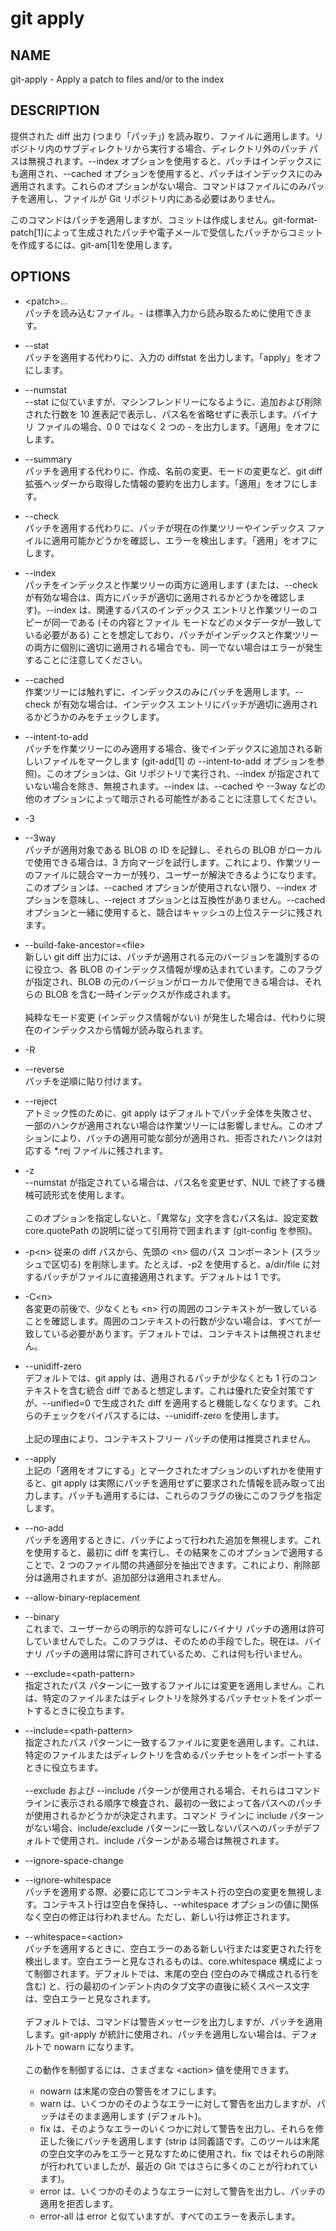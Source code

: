 # git apply

## NAME
git-apply - Apply a patch to files and/or to the index

## DESCRIPTION 
提供された diff 出力 (つまり「パッチ」) を読み取り、ファイルに適用します。リポジトリ内のサブディレクトリから実行する場合、ディレクトリ外のパッチ パスは無視されます。--index オプションを使用すると、パッチはインデックスにも適用され、--cached オプションを使用すると、パッチはインデックスにのみ適用されます。これらのオプションがない場合、コマンドはファイルにのみパッチを適用し、ファイルが Git リポジトリ内にある必要はありません。

このコマンドはパッチを適用しますが、コミットは作成しません。git-format-patch[1]によって生成されたパッチや電子メールで受信したパッチからコミットを作成するには、git-am[1]を使用します。

## OPTIONS

* \<patch>…​  
パッチを読み込むファイル。- は標準入力から読み取るために使用できます。

* --stat  
パッチを適用する代わりに、入力の diffstat を出力します。「apply」をオフにします。

* --numstat  
--stat に似ていますが、マシンフレンドリーになるように、追加および削除された行数を 10 進表記で表示し、パス名を省略せずに表示します。バイナリ ファイルの場合、0 0 ではなく 2 つの - を出力します。「適用」をオフにします。

* --summary  
パッチを適用する代わりに、作成、名前の変更、モードの変更など、git diff 拡張ヘッダーから取得した情報の要約を出力します。「適用」をオフにします。

* --check  
パッチを適用する代わりに、パッチが現在の作業ツリーやインデックス ファイルに適用可能かどうかを確認し、エラーを検出します。「適用」をオフにします。

* --index  
パッチをインデックスと作業ツリーの両方に適用します (または、--check が有効な場合は、両方にパッチが適切に適用されるかどうかを確認します)。--index は、関連するパスのインデックス エントリと作業ツリーのコピーが同一である (その内容とファイル モードなどのメタデータが一致している必要がある) ことを想定しており、パッチがインデックスと作業ツリーの両方に個別に適切に適用される場合でも、同一でない場合はエラーが発生することに注意してください。

* --cached  
作業ツリーには触れずに、インデックスのみにパッチを適用します。--check が有効な場合は、インデックス エントリにパッチが適切に適用されるかどうかのみをチェックします。

* --intent-to-add  
パッチを作業ツリーにのみ適用する場合、後でインデックスに追加される新しいファイルをマークします (git-add[1] の --intent-to-add オプションを参照)。このオプションは、Git リポジトリで実行され、--index が指定されていない場合を除き、無視されます。--index は、--cached や --3way などの他のオプションによって暗示される可能性があることに注意してください。

* -3  
* --3way  
パッチが適用対象である BLOB の ID を記録し、それらの BLOB がローカルで使用できる場合は、3 方向マージを試行します。これにより、作業ツリーのファイルに競合マーカーが残り、ユーザーが解決できるようになります。このオプションは、--cached オプションが使用されない限り、--index オプションを意味し、--reject オプションとは互換性がありません。--cached オプションと一緒に使用すると、競合はキャッシュの上位ステージに残されます。

* --build-fake-ancestor=\<file>  
新しい git diff 出力には、パッチが適用される元のバージョンを識別するのに役立つ、各 BLOB のインデックス情報が埋め込まれています。このフラグが指定され、BLOB の元のバージョンがローカルで使用できる場合は、それらの BLOB を含む一時インデックスが作成されます。<br><br>純粋なモード変更 (インデックス情報がない) が発生した場合は、代わりに現在のインデックスから情報が読み取られます。

* -R  
* --reverse  
パッチを逆順に貼り付けます。

* --reject  
アトミック性のために、git apply はデフォルトでパッチ全体を失敗させ、一部のハンクが適用されない場合は作業ツリーには影響しません。このオプションにより、パッチの適用可能な部分が適用され、拒否されたハンクは対応する *.rej ファイルに残されます。

* -z  
--numstat が指定されている場合は、パス名を変更せず、NUL で終了する機械可読形式を使用します。<br><br>このオプションを指定しないと、「異常な」文字を含むパス名は、設定変数 core.quotePath の説明に従って引用符で囲まれます (git-config を参照)。

* -p\<n>
従来の diff パスから、先頭の \<n> 個のパス コンポーネント (スラッシュで区切る) を削除します。たとえば、-p2 を使用すると、a/dir/file に対するパッチがファイルに直接適用されます。デフォルトは 1 です。

* -C\<n>  
各変更の前後で、少なくとも \<n> 行の周囲のコンテキストが一致していることを確認します。周囲のコンテキストの行数が少ない場合は、すべてが一致している必要があります。デフォルトでは、コンテキストは無視されません。

* --unidiff-zero  
デフォルトでは、git apply は、適用されるパッチが少なくとも 1 行のコンテキストを含む統合 diff であると想定します。これは優れた安全対策ですが、--unified=0 で生成された diff を適用すると機能しなくなります。これらのチェックをバイパスするには、--unidiff-zero を使用します。<br><br>上記の理由により、コンテキストフリー パッチの使用は推奨されません。

* --apply  
上記の「適用をオフにする」とマークされたオプションのいずれかを使用すると、git apply は実際にパッチを適用せずに要求された情報を読み取って出力します。パッチも適用するには、これらのフラグの後にこのフラグを指定します。

* --no-add  
パッチを適用するときに、パッチによって行われた追加を無視します。これを使用すると、最初に diff を実行し、その結果をこのオプションで適用することで、2 つのファイル間の共通部分を抽出できます。これにより、削除部分は適用されますが、追加部分は適用されません。

* --allow-binary-replacement
* --binary  
これまで、ユーザーからの明示的な許可なしにバイナリ パッチの適用は許可していませんでした。このフラグは、そのための手段でした。現在は、バイナリ パッチの適用は常に許可されているため、これは何も行いません。

* --exclude=\<path-pattern>  
指定されたパス パターンに一致するファイルには変更を適用しません。これは、特定のファイルまたはディレクトリを除外するパッチセットをインポートするときに役立ちます。

* --include=\<path-pattern>  
指定されたパス パターンに一致するファイルに変更を適用します。これは、特定のファイルまたはディレクトリを含めるパッチセットをインポートするときに役立ちます。<br><br>--exclude および --include パターンが使用される場合、それらはコマンド ラインに表示される順序で検査され、最初の一致によって各パスへのパッチが使用されるかどうかが決定されます。コマンド ラインに include パターンがない場合、include/exclude パターンに一致しないパスへのパッチがデフォルトで使用され、include パターンがある場合は無視されます。

* --ignore-space-change  
* --ignore-whitespace  
パッチを適用する際、必要に応じてコンテキスト行の空白の変更を無視します。コンテキスト行は空白を保持し、--whitespace オプションの値に関係なく空白の修正は行われません。ただし、新しい行は修正されます。

* --whitespace=\<action>  
パッチを適用するときに、空白エラーのある新しい行または変更された行を検出します。空白エラーと見なされるものは、core.whitespace 構成によって制御されます。デフォルトでは、末尾の空白 (空白のみで構成される行を含む) と、行の最初のインデント内のタブ文字の直後に続くスペース文字は、空白エラーと見なされます。<br><Br>デフォルトでは、コマンドは警告メッセージを出力しますが、パッチを適用します。git-apply が統計に使用され、パッチを適用しない場合は、デフォルトで nowarn になります。<br><br>
この動作を制御するには、さまざまな \<action> 値を使用できます。<br>
    * nowarn は末尾の空白の警告をオフにします。
    * warn は、いくつかのそのようなエラーに対して警告を出力しますが、パッチはそのまま適用します (デフォルト)。
    * fix は、そのようなエラーのいくつかに対して警告を出力し、それらを修正した後にパッチを適用します (strip は同義語です。このツールは末尾の空白文字のみをエラーと見なすために使用され、fix ではそれらの削除が行われていましたが、最近の Git ではさらに多くのことが行われています)。
    * error は、いくつかのそのようなエラーに対して警告を出力し、パッチの適用を拒否します。
    * error-all は error と似ていますが、すべてのエラーを表示します。
